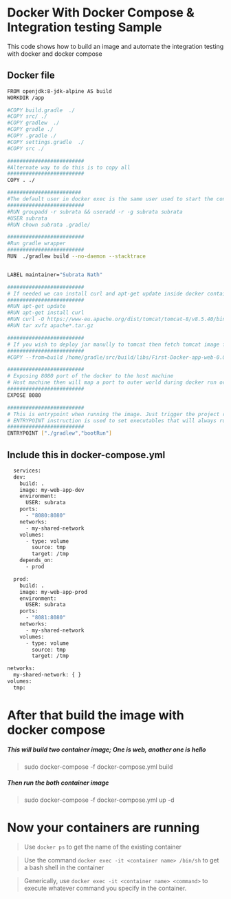 # Docker With Docker Compose & Integration testing Sample

This code shows how to build an image and automate the integration testing with docker and docker compose

## Docker file
```sh
FROM openjdk:8-jdk-alpine AS build
WORKDIR /app

#COPY build.gradle  ./
#COPY src/ ./
#COPY gradlew  ./
#COPY gradle ./
#COPY .gradle ./
#COPY settings.gradle  ./
#COPY src ./

#########################
#Alternate way to do this is to copy all
#########################
COPY . ./

########################
#The default user in docker exec is the same user used to start the container which can be set in docker run or your compose file.
#########################
#RUN groupadd -r subrata && useradd -r -g subrata subrata
#USER subrata
#RUN chown subrata .gradle/

#########################
#Run gradle wrapper
#########################
RUN  ./gradlew build --no-daemon --stacktrace


LABEL maintainer="Subrata Nath"

#########################
# If needed we can install curl and apt-get update inside docker container
#########################
#RUN apt-get update
#RUN apt-get install curl
#RUN curl -O https://www-eu.apache.org/dist/tomcat/tomcat-8/v8.5.40/bin/apache-tomcat-8.5.40.tar.gz
#RUN tar xvfz apache*.tar.gz

#########################
# If you wish to deploy jar manully to tomcat then fetch tomcat image from dockerhub repo and then do this to deploy
#########################
#COPY --from=build /home/gradle/src/build/libs/First-Docker-app-web-0.0.1-SNAPSHOT.jar /usr/local/tomcat/webapps/spring-boot-application.jar

#########################
# Exposing 8080 port of the docker to the host machine
# Host machine then will map a port to outer world during docker run or docker compose
#########################
EXPOSE 8080

#########################
# This is entrypoint when running the image. Just trigger the project run
# ENTRYPOINT instruction is used to set executables that will always run when the container is initiated.
#########################
ENTRYPOINT ["./gradlew","bootRun"]
```
## Include this in docker-compose.yml
```sh
  services:
  dev:
    build: .
    image: my-web-app-dev
    environment:
      USER: subrata
    ports:
      - "8080:8080"
    networks:
      - my-shared-network
    volumes:
      - type: volume
        source: tmp
        target: /tmp
    depends_on:
      - prod

  prod:
    build: .
    image: my-web-app-prod
    environment:
      USER: subrata
    ports:
      - "8081:8080"
    networks:
      - my-shared-network
    volumes:
      - type: volume
        source: tmp
        target: /tmp

networks:
  my-shared-network: { }
volumes:
  tmp:
```

# After that build the image with docker compose

##### This will build two container image; One is web, another one is hello

> sudo docker-compose -f  docker-compose.yml build

##### Then run the both container image

> sudo docker-compose -f  docker-compose.yml up -d


# Now your containers are running

> Use ```docker ps``` to get the name of the existing container

> Use the command ```docker exec -it <container name> /bin/sh``` to get a bash shell in the container

> Generically, use ```docker exec -it <container name> <command>``` to execute whatever command you specify in the container.



[//]: # (These are reference links used in the body of this note and get stripped out when the markdown processor does its job. There is no need to format nicely because it shouldn't be seen. Thanks SO - http://stackoverflow.com/questions/4823468/store-comments-in-markdown-syntax)

[test-link]: <https://>
